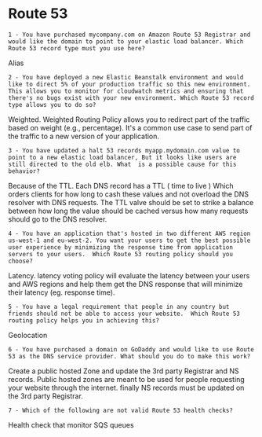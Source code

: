 # Route 53

`1 - You have purchased mycompany.com on Amazon Route 53 Registrar and would like the domain to point to your elastic load balancer. Which Route 53 record type must you use here?`

Alias

`2 - You have deployed a new Elastic Beanstalk environment and would like to direct 5% of your production traffic so this new environment. This allows you to monitor for cloudwatch metrics and ensuring that there's no bugs exist with your new environment. Which Route 53 record type allows you to do so?`

Weighted. Weighted Routing Policy allows you to redirect part of the traffic based on weight (e.g., percentage). It's a common use case to send part of the traffic to a new version of your application.

`3 - You have updated a halt 53 records myapp.mydomain.com value to point to a new elastic load balancer, But it looks like users are still directed to the old elb. What  is a possible cause for this behavior?`

Because of the TTL. Each DNS record has a TTL ( time to live ) Which orders clients for how long to cash these values and not overload the DNS resolver with DNS requests. The TTL valve should be set to strike a balance between how long the value should be cached versus how many requests should go to the DNS resolver.

`4 - You have an application that's hosted in two different AWS region us-west-1 and eu-west-2. You want your users to get the best possible user experience by minimizing the response time from application servers to your users.  Which Route 53 routing policy should you choose?`

Latency. latency voting policy will evaluate the latency between your users and AWS regions and help them get the DNS response that will minimize their latency (eg. response time).

`5 - You have a legal requirement that people in any country but friends should not be able to access your website.  Which Route 53 routing policy helps you in achieving this?`

Geolocation

`6 - You have purchased a domain on GoDaddy and would like to use Route 53 as the DNS service provider. What should you do to make this work?`

Create a public hosted Zone and update the 3rd party Registrar and NS records. Public hosted zones are meant to be used for people requesting your website through the internet. finally NS records must be updated on the 3rd party Registrar.

`7 - Which of the following are not valid Route 53 health checks?`

Health check that monitor SQS queues
